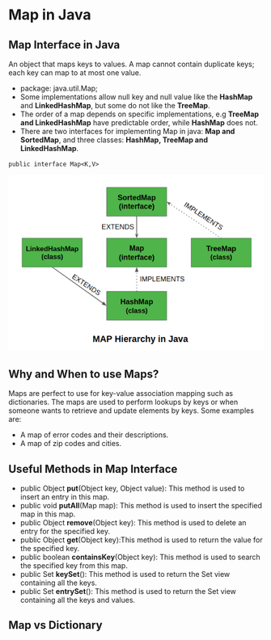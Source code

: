 # Map in Java
## Map Interface in Java
An object that maps keys to values. A map cannot contain duplicate keys; each key can map to at most one value.
* package: java.util.Map;
* Some implementations allow null key and null value like the **HashMap** and **LinkedHashMap**, but some do not like the **TreeMap**.
* The order of a map depends on specific implementations, e.g **TreeMap and LinkedHashMap** have predictable order, while **HashMap** does not.
* There are two interfaces for implementing Map in java: **Map and SortedMap**, and three classes: **HashMap, TreeMap and LinkedHashMap**.

```
public interface Map<K,V>
```

![Map Hirarchy in Java](map_hierarchy_in_java.png)

## Why and When to use Maps?
Maps are perfect to use for key-value association mapping such as dictionaries. The maps are used to perform lookups by keys or when someone wants to retrieve and update elements by keys. Some examples are:

* A map of error codes and their descriptions.
* A map of zip codes and cities.

## Useful Methods in Map Interface
* public Object **put**(Object key, Object value): This method is used to insert an entry in this map.
* public void **putAll**(Map map): This method is used to insert the specified map in this map.
* public Object **remove**(Object key): This method is used to delete an entry for the specified key.
* public Object **get**(Object key):This method is used to return the value for the specified key.
* public boolean **containsKey**(Object key): This method is used to search the specified key from this map.
* public Set **keySet**(): This method is used to return the Set view containing all the keys.
* public Set **entrySet**(): This method is used to return the Set view containing all the keys and values.

## Map vs Dictionary
